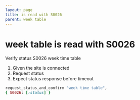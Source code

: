 ```yaml
---
layout: page
title: is read with S0026
parent: week table
---
```


# week table is read with S0026

Verify status S0026 week time table

1. Given the site is connected
2. Request status
3. Expect status response before timeout

```ruby
request_status_and_confirm "week time table",
{ S0026: [:status] }
```

